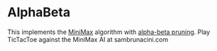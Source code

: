 # AlphaBeta
This implements the [MiniMax](https://en.wikipedia.org/wiki/Minimax) algorithm with [alpha-beta pruning](https://en.wikipedia.org/wiki/Alpha%E2%80%93beta_pruning).
Play TicTacToe against the MiniMax AI at sambrunacini.com
